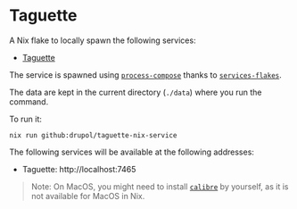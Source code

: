 # Taguette

A Nix flake to locally spawn the following services:

- [Taguette]

The service is spawned using [`process-compose`] thanks to [`services-flakes`].

The data are kept in the current directory (`./data`) where you run the command.

To run it:

```shell
nix run github:drupol/taguette-nix-service
```

The following services will be available at the following addresses:

- Taguette: http://localhost:7465

> Note: On MacOS, you might need to install [`calibre`] by yourself, as it is not
> available for MacOS in Nix.

[`process-compose`]: https://github.com/F1bonacc1/process-compose
[`services-flakes`]: https://github.com/juspay/services-flake/
[Taguette]: https://www.taguette.org/
[`calibre`]: https://calibre-ebook.com/
